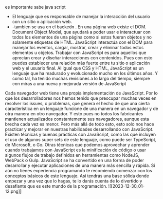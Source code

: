 
es importante sabe java script

- El lenguaje que es responsable de manejar la interacción del usuario con un sitio o aplicación web. 
- -tambien se usa en el backedn
. En una página web existe el DOM. Document Object Model, que ayudará a poder usar e interactuar con todos los elementos de una página como si estos fueran objetos y no solamente etiquetas de HTML. JavaScript interactúa con el DOM para manejar los eventos, cargar, mostrar, crear y eliminar todos estos elementos u objetos. Trabajar con JavaScript es para aquellos que aprecian crear y diseñar interacciones con contenidos. Pues con esto puedes establecer una relación más fuerte entre tu sitio o aplicación web y el usuario final. Al igual que CSS y HTML, JavaScript es un lenguaje que ha madurado y evolucionado mucho en los últimos años. Y como tal, ha tenido muchas revisiones a lo largo del tiempo, siempre con miras a una nueva y mejorada versión de JavaScript




 Cada navegador web tiene una propia implementación de JavaScript. Por lo que los desarrolladores nos hemos tenido que preocupar muchas veces en resolver los issues, o problemas, que genera el hecho de que una cierta característica en un lenguaje funcione de una manera en un navegador y de otra manera en otro navegador. Y esto pues no todos los fabricantes mantienen actualizados constantemente sus navegadores, aunque esta brecha cada vez es menor. Pero más allá de todo esto, esto solo nos hace practicar y mejorar en nuestras habilidades desarrollando con JavaScript. Existen técnicas y buenas prácticas con JavaScript, como las que incluyen el uso de algunos super sets de este lenguaje, como puede ser TypeScript, de Microsoft, o Go. Otras técnicas que podemos aprovechar y aprender cuando trabajamos con JavaScript es la minificación de código o usar algunos flujos de trabajo definidos en herramientas como NodeJS, WebPack o Gulp. JavaScript se ha convertido en una forma de poder desarrollar y ejecutar aplicaciones de una manera más sencilla y rápida. Si aún no tienes experiencia programando te recomiendo comenzar con los conceptos básicos de este lenguaje. Así tendrás una base sólida donde empezar y una vez que lo hagas, te lo darás cuenta de lo divertido y desafiante que es este mundo de la programación. 
![[2023-12-30_01-12.png]]


